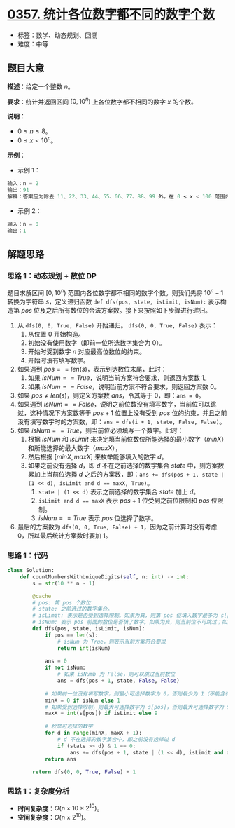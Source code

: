 # [0357. 统计各位数字都不同的数字个数](https://leetcode.cn/problems/count-numbers-with-unique-digits/)

- 标签：数学、动态规划、回溯
- 难度：中等

## 题目大意

**描述**：给定一个整数 $n$。

**要求**：统计并返回区间 $[0, 10^n)$ 上各位数字都不相同的数字 $x$ 的个数。

**说明**：

- $0 \le n \le 8$。
- $0 \le x < 10^n$。

**示例**：

- 示例 1：

```Python
输入：n = 2
输出：91
解释：答案应为除去 11、22、33、44、55、66、77、88、99 外，在 0 ≤ x < 100 范围内的所有数字。
```

- 示例 2：

```Python
输入：n = 0
输出：1
```

## 解题思路

### 思路 1：动态规划 + 数位 DP

题目求解区间 $[0, 10^n)$ 范围内各位数字都不相同的数字个数。则我们先将 $10^n - 1$ 转换为字符串 $s$，定义递归函数 `def dfs(pos, state, isLimit, isNum):` 表示构造第 $pos$ 位及之后所有数位的合法方案数。接下来按照如下步骤进行递归。

1. 从 `dfs(0, 0, True, False)` 开始递归。 `dfs(0, 0, True, False)` 表示：
   1. 从位置 $0$ 开始构造。
   2. 初始没有使用数字（即前一位所选数字集合为 $0$）。
   3. 开始时受到数字 $n$ 对应最高位数位的约束。
   4. 开始时没有填写数字。
2. 如果遇到  $pos == len(s)$，表示到达数位末尾，此时：
   1. 如果 $isNum == True$，说明当前方案符合要求，则返回方案数 $1$。
   2. 如果 $isNum == False$，说明当前方案不符合要求，则返回方案数 $0$。
3. 如果 $pos \ne len(s)$，则定义方案数 $ans$，令其等于 $0$，即：`ans = 0`。
4. 如果遇到 $isNum == False$，说明之前位数没有填写数字，当前位可以跳过，这种情况下方案数等于 $pos + 1$ 位置上没有受到 $pos$ 位的约束，并且之前没有填写数字时的方案数，即：`ans = dfs(i + 1, state, False, False)`。
5. 如果 $isNum == True$，则当前位必须填写一个数字。此时：
   1. 根据 $isNum$ 和 $isLimit$ 来决定填当前位数位所能选择的最小数字（$minX$）和所能选择的最大数字（$maxX$），
   2. 然后根据 $[minX, maxX]$ 来枚举能够填入的数字 $d$。
   3. 如果之前没有选择 $d$，即 $d$ 不在之前选择的数字集合 $state$ 中，则方案数累加上当前位选择 $d$ 之后的方案数，即：`ans += dfs(pos + 1, state | (1 << d), isLimit and d == maxX, True)`。
      1. `state | (1 << d)` 表示之前选择的数字集合 $state$ 加上 $d$。
      2. `isLimit and d == maxX` 表示 $pos + 1$ 位受到之前位限制和 $pos$ 位限制。
      3. $isNum == True$ 表示 $pos$ 位选择了数字。
6. 最后的方案数为 `dfs(0, 0, True, False) + 1`，因为之前计算时没有考虑 $0$，所以最后统计方案数时要加 $1$。

### 思路 1：代码

```Python
class Solution:
    def countNumbersWithUniqueDigits(self, n: int) -> int:
        s = str(10 ** n - 1)

        @cache
        # pos: 第 pos 个数位
        # state: 之前选过的数字集合。
        # isLimit: 表示是否受到选择限制。如果为真，则第 pos 位填入数字最多为 s[pos]；如果为假，则最大可为 9。
        # isNum: 表示 pos 前面的数位是否填了数字。如果为真，则当前位不可跳过；如果为假，则当前位可跳过。
        def dfs(pos, state, isLimit, isNum):
            if pos == len(s):
                # isNum 为 True，则表示当前方案符合要求
                return int(isNum)
            
            ans = 0
            if not isNum:
                # 如果 isNumb 为 False，则可以跳过当前数位
                ans = dfs(pos + 1, state, False, False)
            
            # 如果前一位没有填写数字，则最小可选择数字为 0，否则最少为 1（不能含有前导 0）。
            minX = 0 if isNum else 1
            # 如果受到选择限制，则最大可选择数字为 s[pos]，否则最大可选择数字为 9。
            maxX = int(s[pos]) if isLimit else 9
            
            # 枚举可选择的数字
            for d in range(minX, maxX + 1): 
                # d 不在选择的数字集合中，即之前没有选择过 d
                if (state >> d) & 1 == 0:
                    ans += dfs(pos + 1, state | (1 << d), isLimit and d == maxX, True)
            return ans
    
        return dfs(0, 0, True, False) + 1
```

### 思路 1：复杂度分析

- **时间复杂度**：$O(n \times 10 \times 2^{10})$。
- **空间复杂度**：$O(n \times 2^{10})$。

